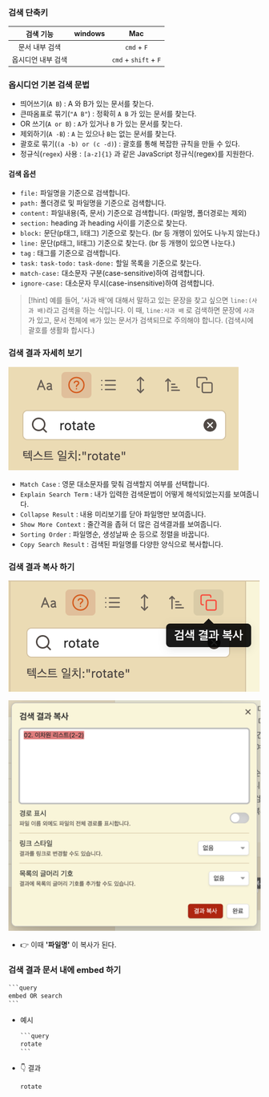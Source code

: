 
### 검색 단축키

|     검색 기능      | windows |          Mac          |
|:------------------:|:-------:|:---------------------:|
|   문서 내부 검색   |         |      `cmd` + `F`      |
| 옵시디언 내부 검색 |         | `cmd` + `shift` + `F` |

### 옵시디언 기본 검색 문법 
-   띄어쓰기(`A B`) : A 와 B가 있는 문서를 찾는다.
-   큰따옴표로 묶기(`"A B"`) : 정확히 `A B` 가 있는 문서를 찾는다.
-   OR 쓰기(`A or B`) : `A`가 있거나 `B` 가 있는 문서를 찾는다.
-   제외하기(`A -B`) : `A` 는 있으나 `B`는 없는 문서를 찾는다.
-   괄호로 묶기(`(a -b) or (c -d)`) : 괄호를 통해 복잡한 규칙을 만들 수 있다.
-   정규식(`regex`) 사용 : `[a-z]{1}` 과 같은 JavaScript 정규식(regex)를 지원한다.

#### 검색 옵션
-   `file:` 파일명을 기준으로 검색합니다.
-   `path:` 폴더경로 및 파일명을 기준으로 검색합니다.
-   `content:` 파일내용(즉, 문서) 기준으로 검색합니다. (파일명, 폴더경로는 제외)
-   `section:` heading 과 heading 사이를 기준으로 찾는다.
-   `block:` 문단(p태그, li태그) 기준으로 찾는다. (br 등 개행이 있어도 나누지 않는다.)
-   `line:` 문단(p태그, li태그) 기준으로 찾는다. (br 등 개행이 있으면 나눈다.)
-   `tag` : 태그를 기준으로 검색합니다.
-   `task:` `task-todo:` `task-done:` 할일 목록을 기준으로 찾는다.
-   `match-case:` 대소문자 구분(case-sensitive)하여 검색합니다.
-   `ignore-case:` 대소문자 무시(case-insensitive)하여 검색합니다.

> [!hint] 예를 들어, '사과 배'에 대해서 말하고 있는 문장을 찾고 싶으면 `line:(사과 배)`라고 검색을 하는 식입니다. 이 때, `line:사과 배` 로 검색하면 문장에 `사과`가 있고, 문서 전체에 `배`가 있는 문서가 검색되므로 주의해야 합니다. (검색시에 괄호를 생활화 합시다.)


### 검색 결과 자세히 보기
![](assets/Obsidian%20search.png)
-   `Match Case` : 영문 대소문자를 맞춰 검색할지 여부를 선택합니다.
-   `Explain Search Term` : 내가 입력한 검색문법이 어떻게 해석되었는지를 보여줍니다.
-   `Collapse Result` : 내용 미리보기를 닫아 파일명만 보여줍니다.
-   `Show More Context` : 줄간격을 좁혀 더 많은 검색결과를 보여줍니다.
-   `Sorting Order` : 파일명순, 생성날짜 순 등으로 정렬을 바꿉니다.
-   `Copy Search Result` : 검색된 파일명를 다양한 양식으로 복사합니다.


### 검색 결과 복사 하기
![](assets/Obsidian%20search-1.png)

![](assets/Obsidian%20search-2.png)
- 👉 이때 **'파일명'** 이 복사가 된다.


### 검색 결과 문서 내에 embed 하기
````
```query
embed OR search
```
````


- 예시
	````
	```query
	rotate
	```
	````

- 👇 결과

	```query
	rotate
	```



